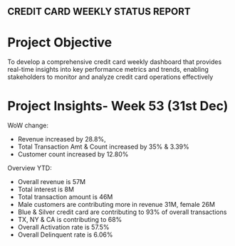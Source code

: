 ## CREDIT CARD WEEKLY STATUS REPORT
# Project Objective 
To develop a comprehensive credit card weekly dashboard that provides real-time insights into key performance metrics and trends, enabling stakeholders to monitor and analyze credit card operations effectively

# Project Insights- Week 53 (31st Dec) 
WoW change:
 - Revenue increased by 28.8%, 
 - Total Transaction Amt & Count increased by 35% & 3.39% 
 - Customer count increased by 12.80% 
 
Overview YTD: 
 - Overall revenue is 57M 
 - Total interest is 8M 
 - Total transaction amount is 46M 
 - Male customers are contributing more in revenue 31M, female 26M 
 - Blue & Silver credit card are contributing to 93% of overall transactions 
 - TX, NY & CA is contributing to 68% 
 - Overall Activation rate is 57.5% 
 - Overall Delinquent rate is 6.06%
